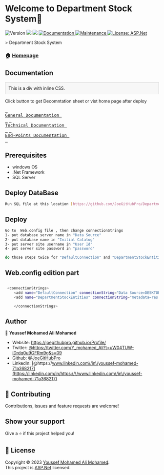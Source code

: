 # Welcome to Department Stock System👋
<p>
  <img alt="Version" src="https://img.shields.io/badge/version-1.0.0-blue.svg?cacheSeconds=2592000" />
  <img src="https://img.shields.io/badge/SQL%20Server-2019-yellow" />
  <img src="https://img.shields.io/badge/ASP.Net-4.7.2-%23790c91" />
  <a href="https://github.com/JoeGitHubPro/DepartmentStock/blob/main/Doc%26Info" target="_blank">
    <img alt="Documentation" src="https://img.shields.io/badge/documentation-yes-brightgreen.svg" />
  </a>
  <a href="https://github.com/kefranabg/readme-md-generator/graphs/commit-activity" target="_blank">
    <img alt="Maintenance" src="https://img.shields.io/badge/Maintained%3F-yes-green.svg" />
  </a>
  <a href="https://github.com/kefranabg/readme-md-generator/blob/master/LICENSE" target="_blank">
    <img alt="License: ASP.Net" src="https://img.shields.io/github/license/JoeGitHubPro/MasterDegree" />
  </a>

</p>
> Department Stock System

### 🏠 [Homepage](https://github.com/JoeGitHubPro/DepartmentStock)
## Documentation
<div style="background-color: #f7f7f7; padding: 10px; border: 1px solid #ccc;">This is a div with inline CSS.</div>

<div>
	
Click button to get Decomntation sheet or vist home page after deploy

	
[<kbd> <br> General Documentation <br> </kbd>][KBD]
[<kbd> <br> Technical Documentation <br> </kbd>][KB]
[<kbd> <br> End-Points Documentation <br> </kbd>][K]


</div>

[KBD]: [Types/KBD.md](https://github.com/JoeGitHubPro/DepartmentStock/blob/main/Doc%26Info/Introduction.pptx)
[KB]: [Types/KBD.md](https://github.com/JoeGitHubPro/DepartmentStock/blob/main/Doc%26Info/PRODUCT.pdf)
[K]: [Types/KBD.md](https://github.com/JoeGitHubPro/DepartmentStock/blob/main/Doc%26Info/DepartmentStockAPIDecomntation.xlsx)



## Prerequisites

- windows OS 
- .Net Framework 
- SQL Server

## Deploy DataBase

```sh
Run SQL file at this location [https://github.com/JoeGitHubPro/DepartmentStock/blob/main/Doc%26Info/DepartmentStockSQLScript.sql] on database server
```

## Deploy

```sh
Go to  Web.config file , then change connectionStrings 
1- put database server name in "Data Source" 
2- put database name in "Initial Catalog"
3- put server site username in "User Id"
4- put server site password in "password"

do those steps twice for "DefaultConnection" and "DepartmentStockEntities"
```



## Web.config edition part

```sh

 <connectionStrings>
	<add name="DefaultConnection" connectionString="Data Source=DESKTOP-T4OMHBE\SQLEXPRESS;initial catalog=DepartmentStock;Integrated Security=True" providerName="System.Data.SqlClient" />
    <add name="DepartmentStockEntities" connectionString="metadata=res://*/Model.csdl|res://*/Model.ssdl|res://*/Model.msl;provider=System.Data.SqlClient;provider connection string=&quot;data source=DESKTOP-T4OMHBE\SQLEXPRESS;initial catalog=DepartmentStock;integrated security=True;MultipleActiveResultSets=True;App=EntityFramework&quot;" providerName="System.Data.EntityClient" />

    </connectionStrings>
```

## Author

👤 **Youssef Mohamed Ali Mohamed**

* Website: https://joegithubpro.github.io/Profile/
* Twitter: [@https:\/\/twitter.com\/Y\_mohamed\_Ali?t=uW04TUW-iDrdq0u9GFRm9g&s=09](https://twitter.com/https:\/\/twitter.com\/Y\_mohamed\_Ali?t=uW04TUW-iDrdq0u9GFRm9g&s=09)
* Github: [@JoeGitHubPro](https://github.com/JoeGitHubPro)
* LinkedIn: [@https:\/\/www.linkedin.com\/in\/youssef-mohamed-71a368217](https://linkedin.com/in/https:\/\/www.linkedin.com\/in\/youssef-mohamed-71a368217)

## 🤝 Contributing

Contributions, issues and feature requests are welcome!<br />

## Show your support

Give a ⭐️ if this project helped you!

## 📝 License

Copyright © 2023 [Youssef Mohamed Ali Mohamed](https://github.com/JoeGitHubPro).<br />
This project is [ASP.Net](https://github.com/kefranabg/readme-md-generator/blob/master/LICENSE) licensed.

